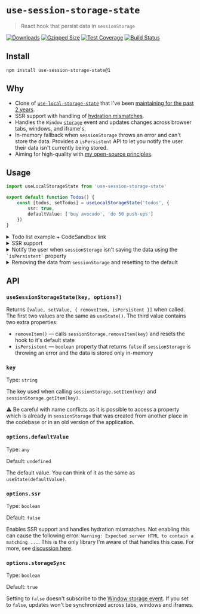 # `use-session-storage-state`

> React hook that persist data in `sessionStorage`

[![Downloads](https://img.shields.io/npm/dm/use-session-storage-state)](https://www.npmjs.com/package/use-session-storage-state)
[![Gzipped Size](https://badgen.net/bundlephobia/minzip/use-session-storage-state)](https://bundlephobia.com/result?p=use-session-storage-state)
[![Test Coverage](https://img.shields.io/codeclimate/coverage/astoilkov/use-session-storage-state)](https://codeclimate.com/github/astoilkov/use-session-storage-state/test_coverage)
[![Build Status](https://www.travis-ci.com/astoilkov/use-session-storage-state.svg?branch=main)](https://travis-ci.org/astoilkov/use-session-storage-state)

## Install

```shell
npm install use-session-storage-state@1
```

## Why

- Clone of [`use-local-storage-state`](https://github.com/astoilkov/use-local-storage-state) that I've been [maintaining for the past 2 years](https://github.com/astoilkov/use-local-storage-state/graphs/contributors).
- SSR support with handling of [hydration mismatches](https://github.com/astoilkov/use-local-storage-state/issues/23).
- Handles the `Window` [`storage`](https://developer.mozilla.org/en-US/docs/Web/API/Window/storage_event) event and updates changes across browser tabs, windows, and iframe's.
- In-memory fallback when `sessionStorage` throws an error and can't store the data. Provides a `isPersistent` API to let you notify the user their data isn't currently being stored.
- Aiming for high-quality with [my open-source principles](https://astoilkov.com/my-open-source-principles).

## Usage

```typescript
import useLocalStorageState from 'use-session-storage-state'

export default function Todos() {
    const [todos, setTodos] = useLocalStorageState('todos', {
        ssr: true,
        defaultValue: ['buy avocado', 'do 50 push-ups']
    })
}
```

<details>
<summary>Todo list example + CodeSandbox link</summary>
<p></p>

You can experiment with the example [here](https://codesandbox.io/s/todos-example-use-session-storage-state-pewbql?file=/src/App.tsx).

```tsx
import React, { useState } from 'react'
import useLocalStorageState from 'use-session-storage-state'

export default function Todos() {
    const [todos, setTodos] = useLocalStorageState('todos', {
        ssr: true,
        defaultValue: ['buy avocado']
    })
    const [query, setQuery] = useState('')

    function onClick() {
        setQuery('')
        setTodos([...todos, query])
    }

    return (
        <>
            <input value={query} onChange={e => setQuery(e.target.value)} />
            <button onClick={onClick}>Create</button>
            {todos.map(todo => (
                <div>{todo}</div>
            ))}
        </>
    )
}

```

</details>

<details>
<summary>SSR support</summary>
<p></p>

SSR supports includes handling of hydration mismatches. This prevents the following error:  `Warning: Expected server HTML to contain a matching ...`. This is the only library I'm aware of that handles this case. For more, see [discussion here](https://github.com/astoilkov/use-session-storage-state/issues/23).

```tsx
import useLocalStorageState from 'use-session-storage-state'

export default function Todos() {
    const [todos, setTodos] = useLocalStorageState('todos', {
        ssr: true,
        defaultValue: ['buy avocado', 'do 50 push-ups']
    })
}
```

</details>

<details>
<summary id="is-persistent">Notify the user when <code>sessionStorage</code> isn't saving the data using the <code>`isPersistent`</code> property</summary>
<p></p>

There are a few cases when `sessionStorage` [isn't available](https://github.com/astoilkov/use-session-storage-state/blob/7db8872397eae8b9d2421f068283286847f326ac/index.ts#L3-L11). The `isPersistent` property tells you if the data is persisted in `sessionStorage` or in-memory. Useful when you want to notify the user that their data won't be persisted.

```tsx
import React, { useState } from 'react'
import useLocalStorageState from 'use-session-storage-state'

export default function Todos() {
    const [todos, setTodos, { isPersistent }] = useSessionStorageState('todos', {
        defaultValue: ['buy avocado']
    })

    return (
        <>
            {todos.map(todo => (<div>{todo}</div>))}
            {!isPersistent && <span>Changes aren't currently persisted.</span>}
        </>
    )
}

```

</details>

<details>
<summary id="remove-item">Removing the data from <code>sessionStorage</code> and resetting to the default</summary>
<p></p>

The `removeItem()` method will reset the value to its default and will remove the key from the `sessionStorage`. It returns to the same state as when the hook was initially created.

```tsx
import useSessionStorageState from 'use-session-storage-state'

export default function Todos() {
    const [todos, setTodos, { removeItem }] = useSessionStorageState('todos', {
        defaultValue: ['buy avocado']
    })

    function onClick() {
        removeItem()
    }
}
```

</details>

## API

### `useSessionStorageState(key, options?)`

Returns `[value, setValue, { removeItem, isPersistent }]` when called. The first two values are the same as `useState()`. The third value contains two extra properties:
- `removeItem()` — calls `sessionStorage.removeItem(key)` and resets the hook to it's default state
- `isPersistent` — `boolean` property that returns `false` if `sessionStorage` is throwing an error and the data is stored only in-memory

### `key`

Type: `string`

The key used when calling `sessionStorage.setItem(key)` and `sessionStorage.getItem(key)`.

⚠️ Be careful with name conflicts as it is possible to access a property which is already in `sessionStorage` that was created from another place in the codebase or in an old version of the application.

### `options.defaultValue`

Type: `any`

Default: `undefined`

The default value. You can think of it as the same as `useState(defaultValue)`.

### `options.ssr`

Type: `boolean`

Default: `false`

Enables SSR support and handles hydration mismatches. Not enabling this can cause the following error: `Warning: Expected server HTML to contain a matching ...`. This is the only library I'm aware of that handles this case. For more, see [discussion here](https://github.com/astoilkov/use-session-storage-state/issues/23).

### `options.storageSync`

Type: `boolean`

Default: `true`

Setting to `false` doesn't subscribe to the [Window storage event](https://developer.mozilla.org/en-US/docs/Web/API/Window/storage_event). If you set to `false`, updates won't be synchronized across tabs, windows and iframes.
